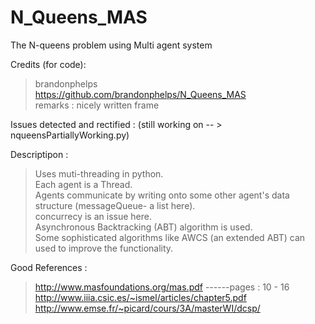 # N_Queens_MAS
The N-queens problem using Multi agent system</br>

Credits (for code):</br>
> brandonphelps </br>
> https://github.com/brandonphelps/N_Queens_MAS</br>
> remarks : nicely written frame</br>

Issues detected and rectified : (still working on -- > nqueensPartiallyWorking.py)</br>

Descriptipon : </br>
> Uses muti-threading in python.</br>
> Each agent is a Thread.</br>
> Agents communicate by writing onto some other agent's data structure (messageQueue- a list here).</br>
> concurrecy is an issue here.</br>
> Asynchronous Backtracking (ABT) algorithm is used.</br>
> Some sophisticated algorithms like AWCS (an extended ABT) can used to improve the functionality.</br>

Good References : </br>
> http://www.masfoundations.org/mas.pdf   ------pages : 10 - 16</br>
> http://www.iiia.csic.es/~ismel/articles/chapter5.pdf</br>
> http://www.emse.fr/~picard/cours/3A/masterWI/dcsp/</br>
